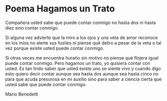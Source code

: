 # Poema Hagamos un Trato

Compañera usted sabe que puede contar conmigo no hasta dos ni hasta diez sino contar conmigo.

Si alguna vez advierte que la miro a los ojos y una veta de amor reconoce en los míos no alerte sus fusiles ni piense qué deliro a pesar de la veta o tal vez porque existe usted puede contar conmigo.

Si otras veces me encuentra huraño sin motivo no piense qué flojera igual puede contar conmigo.
Pero hagamos un trato, yo quisiera contar con usted. Es tan lindo saber que usted existe uno se siente vivo y cuando digo esto quiero decir contar aunque sea hasta dos aunque sea hasta cinco no para que acuda presurosa en mi auxilio sino para saber a ciencia cierta que usted sabe que puede contar conmigo.

Mario Benedetti
